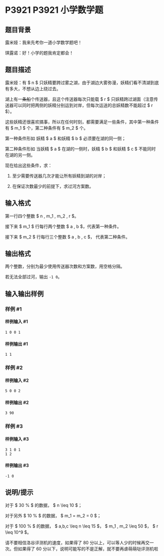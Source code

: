 # P3921 P3921 小学数学题

## 题目背景

露米娅：我来先考你一道小学数学题吧！

琪露诺：好！小学的题我肯定都会！

## 题目描述

露米娅：有 $ n $ 只妖精要跨过雾之湖，由于湖边大雾弥漫，妖精们看不清湖到底有多大，不想从边上绕过去。

湖上有一~~条船~~个传送器，且这个传送器每次只能载 $ r $ 只妖精跨过湖面（注意传送器可以同时把两侧的妖精分别运到对岸，但每次运送的总妖精数不能超过 $ r $）。

这些妖精还很喜欢搞事，所以在任何时刻，都需要满足一些条件，其中第一种条件有 $ m_1 $ 个，第二种条件有 $ m_2 $ 个。

第一种条件形如 妖精 $ a $ 和妖精 $ b $ 必须要在湖的同一侧；

第二种条件形如 当妖精 $ a $ 在湖的一侧时，妖精 $ b $ 和妖精 $ c $ 不能同时在湖的另一侧。


现在给出这些条件，求：

1. 至少需要传送器几次才能让所有妖精到湖的对岸；

2. 在保证次数最少的前提下，求过河方案数。

## 输入格式

第一行四个整数 $ n , m_1 , m_2 , r $。

接下来 $ m_1 $ 行每行两个整数 $ a , b $，代表第一种条件。

接下来 $ m_2 $ 行每行三个整数 $ a , b , c $， 代表第二种条件。

## 输出格式

两个整数，分别为最少使用传送器次数和方案数，用空格分隔。

若无法全部过河，输出 `-1 0`。

## 输入输出样例

### 样例 #1

#### 样例输入 #1

```
1 0 0 1
```

#### 样例输出 #1

```
1 1
```

### 样例 #2

#### 样例输入 #2

```
5 0 0 2
```

#### 样例输出 #2

```
3 90
```

### 样例 #3

#### 样例输入 #3

```
3 1 0 1
1 2
```

#### 样例输出 #3

```
-1 0
```

## 说明/提示

对于 $ 30 \% $ 的数据， $ n \leq 10 $；

对于另外 $ 10 \% $ 的数据， $ m_1 = m_2 = 0 $；

对于 $ 100 \% $ 的数据， $ a,b,c \leq n \leq 15 $， $ m_1 , m_2 \leq 50 $， $ r \leq 10^9 $。


请不要相信洛谷评测机的速度，如果得了 $80$ 分以上，可以等人少的时候再交一次。但如果得了 $60$ 分以下，说明可能写的不是正解，就不要再虐萌萌哒评测机啦
